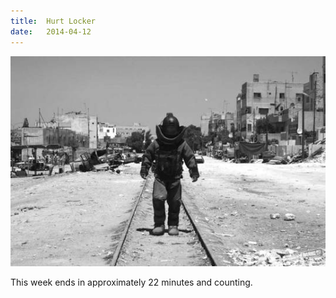 ```yaml
---
title:  Hurt Locker
date:   2014-04-12
---
```


![](/images/2014-04-12-hurt.jpg)

This week ends in approximately 22 minutes and counting.